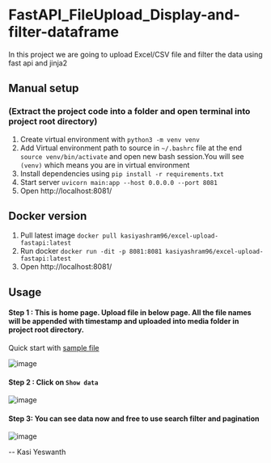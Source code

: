 # FastAPI_FileUpload_Display-and-filter-dataframe
In this project we are going to upload Excel/CSV file and filter the data using fast api and jinja2 


## Manual setup 
### (Extract the project code into a folder and open terminal into project root directory) 
1. Create virtual environment with `python3 -m venv venv`
2. Add Virtual environment path to source in `~/.bashrc` file at the end `source venv/bin/activate` and open new bash session.You will see `(venv)` which means you are in virtual environment 
3. Install dependencies using `pip install -r requirements.txt`
4. Start server `uvicorn main:app --host 0.0.0.0 --port 8081`
5. Open http://localhost:8081/ 

## Docker version
1. Pull latest image `docker pull kasiyashram96/excel-upload-fastapi:latest`
2. Run docker `docker run -dit -p 8081:8081 kasiyashram96/excel-upload-fastapi:latest`
3. Open http://localhost:8081/ 


## Usage 
#### Step 1 : This is home page. Upload file in below page. All the file names will be appended with timestamp and uploaded into media folder in project root directory. 
Quick start with [sample file](api-scrip-master.csv)

 ![image](https://user-images.githubusercontent.com/52245316/235346562-f9e27429-630d-4456-b7b8-bad9de9f8685.png)


#### Step 2 : Click on `Show data` 
 ![image](https://user-images.githubusercontent.com/52245316/235346594-48a6bf5c-1a39-4fa9-86ca-3d92ccf3f141.png)


#### Step 3: You can see data now and free to use search filter and pagination
 ![image](https://user-images.githubusercontent.com/52245316/235346629-c85a2985-d4a9-4086-8c2d-9c0f5aa1bea8.png)



-- Kasi Yeswanth
